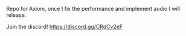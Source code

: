 Repo for Axiom, once I fix the performance and implement audio I will release.

Join the discord! https://discord.gg/CRdCv2eF

